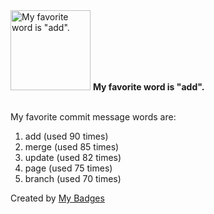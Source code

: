 <img src="https://my-badges.github.io/my-badges/favorite-word.png" alt="My favorite word is &quot;add&quot;." title="My favorite word is &quot;add&quot;." width="128">
<strong>My favorite word is &quot;add&quot;.</strong>
<br><br>

My favorite commit message words are:

1. add (used 90 times)
2. merge (used 85 times)
3. update (used 82 times)
4. page (used 75 times)
5. branch (used 70 times)


Created by <a href="https://github.com/my-badges/my-badges">My Badges</a>